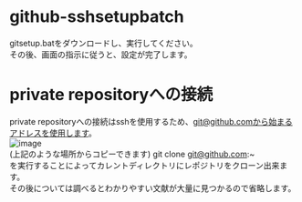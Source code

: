 # github-sshsetupbatch
gitsetup.batをダウンロードし、実行してください。<br>
その後、画面の指示に従うと、設定が完了します。
# private repositoryへの接続
private repositoryへの接続はsshを使用するため、git@github.comから始まるアドレスを使用します。<br>
![image](https://github.com/user-attachments/assets/874d19a9-28d4-4bb4-aba0-70d11a44b200)<br>
(上記のような場所からコピーできます)
git clone git@github.com:~<br>
を実行することによってカレントディレクトリにレポジトリをクローン出来ます。<br>
その後については調べるとわかりやすい文献が大量に見つかるので省略します。
